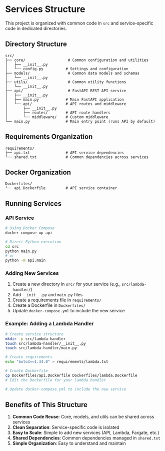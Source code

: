 # Services Structure

This project is organized with common code in `src` and service-specific code in dedicated directories.

## Directory Structure

```
src/
├── core/                   # Common configuration and utilities
│   ├── __init__.py
│   └── config.py          # Settings and configuration
├── models/                 # Common data models and schemas
│   └── __init__.py
├── utils/                  # Common utility functions
│   └── __init__.py
├── api/                    # FastAPI REST API service
│   ├── __init__.py
│   ├── main.py            # Main FastAPI application
│   └── api/               # API routes and middleware
│       ├── __init__.py
│       ├── routes/        # API route handlers
│       └── middleware/    # Custom middleware
└── main.py                # Main entry point (runs API by default)
```

## Requirements Organization

```
requirements/
├── api.txt                # API service dependencies
└── shared.txt             # Common dependencies across services
```

## Docker Organization

```
Dockerfiles/
└── api.Dockerfile         # API service container
```

## Running Services

### API Service
```bash
# Using Docker Compose
docker-compose up api

# Direct Python execution
cd src
python main.py
# or
python -m api.main
```

### Adding New Services

1. Create a new directory in `src/` for your service (e.g., `src/lambda-handler/`)
2. Add `__init__.py` and `main.py` files
3. Create a requirements file in `requirements/`
4. Create a Dockerfile in `Dockerfiles/`
5. Update `docker-compose.yml` to include the new service

### Example: Adding a Lambda Handler

```bash
# Create service structure
mkdir -p src/lambda-handler
touch src/lambda-handler/__init__.py
touch src/lambda-handler/main.py

# Create requirements
echo "boto3==1.34.0" > requirements/lambda.txt

# Create Dockerfile
cp Dockerfiles/api.Dockerfile Dockerfiles/lambda.Dockerfile
# Edit the Dockerfile for your lambda handler

# Update docker-compose.yml to include the new service
```

## Benefits of This Structure

1. **Common Code Reuse**: Core, models, and utils can be shared across services
2. **Clean Separation**: Service-specific code is isolated
3. **Easy to Scale**: Simple to add new services (API, Lambda, Fargate, etc.)
4. **Shared Dependencies**: Common dependencies managed in `shared.txt`
5. **Simple Organization**: Easy to understand and maintain 